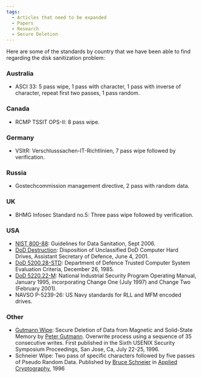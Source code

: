 ```yaml
---
tags:
  - Articles that need to be expanded
  - Papers
  - Research
  - Secure Deletion
---
```

Here are some of the standards by country that we have been able to find
regarding the disk sanitization problem:

### Australia

* ASCI 33: 5 pass wipe, 1 pass with character, 1
  pass with inverse of character, repeat first two passes, 1 pass
  random.

### Canada

* RCMP TSSIT OPS-II: 8 pass wipe.

### Germany

* VSItR: Verschlusssachen-IT-Richtlinien, 7 pass wipe followed by verification.

### Russia

* Gostechcommission management directive, 2 pass with random data.

### UK

* BHMG Infosec Standard no.5: Three pass wipe followed by verification.

### USA

* [NIST 800-88](https://csrc.nist.gov/pubs/sp/800/88/r1/final):
  Guidelines for Data Sanitation, Sept 2006.
* [DoD Destruction](http://simson.net/ref/2001/ASD_HD_Disposition_memo060401.pdf):
  Disposition of Unclassified DoD Computer Hard Drives, Assistant
  Secretary of Defence, June 4, 2001.
* [DoD 5200.28-STD](https://irp.fas.org/nsa/rainbow/std001.htm):
  Department of Defence Trusted Computer System Evaluation Criteria,
  December 26, 1985.
* [DoD 5220.22-M](http://simson.net/ref/2001/DoD_5220.22-M.pdf):
  National Industrial Security Program Operating Manual, January 1995,
  incorporating Change One (July 1997) and Change Two (February 2001).
* NAVSO P-5239-26: US Navy standards for RLL and MFM encoded drives.

### Other

* [Gutmann Wipe](https://www.cs.auckland.ac.nz/~pgut001/pubs/secure_del.html):
  Secure Deletion of Data from Magnetic and Solid-State Memory by
  [Peter Gutmann](peter_gutmann.md). Overwrite process using a sequence
  of 35 consecutive writes. First published in the Sixth USENIX Security
  Symposium Proceedings, San Jose, Ca, July 22-25, 1996.
* Schneier Wipe: Two pass of specific characters followed by five passes of
  Pseudo Random Data. Published by [Bruce Schneier](bruce_schneier.md) in
  [Applied Cryptography](https://www.schneier.com/books/applied-cryptography),
  1996
